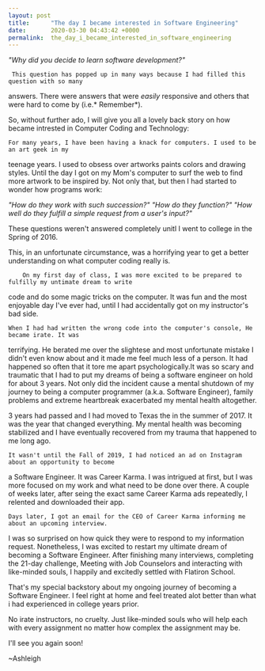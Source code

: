 ```yaml
---
layout: post
title:      "The day I became interested in Software Engineering"
date:       2020-03-30 04:43:42 +0000
permalink:  the_day_i_became_interested_in_software_engineering
---
```





*"Why did you decide to learn software development?"*

     This question has popped up in many ways because I had filled this question with so many 
answers. There were answers that were *easily* responsive and others that were hard to 
come by (i.e.* Remember*).



So, without further ado, I will give you all a lovely back story on how became intrested
in Computer Coding and Technology:



    For many years, I have been having a knack for computers. I used to be an art geek in my
teenage years. I used to obsess over artworks paints colors and drawing styles. Until the
day I got on my Mom's computer to surf the web to find more artwork to be inspired by. Not 
only that, but then I had started to wonder how programs work:

*"How do they work with such succession?" "How do they function?" "How well do they fulfill
a simple request from a user's input?"*

These questions weren't answered completely unitl I went to college in the Spring of 2016.



This, in an unfortunate circumstance, was a horrifying year to get a better understanding on
what computer coding really is.


    
		On my first day of class, I was more excited to be prepared to fulfilly my untimate dream to write
code and do some magic tricks on the computer. It was fun and the most enjoyable day I've ever 
had, until I had accidentally got on my instructor's bad side. 

    When I had had written the wrong code into the computer's console, He became irate. It was
terrifying. He berated me over the slightese and most unfortunate mistake I didn't even know 
about and it made me feel much less of a person. It had happened so often that it tore me apart 
psychologically.It was so scary and traumatic that I had to put my dreams of being a software
engineer on hold for about 3 years. Not only did the incident cause a mental shutdown of my 
journey to being a computer programmer (a.k.a. Software Engineer), family problems and extreme
heartbreak exacerbated my mental health altogether.


3 years had passed and I had moved to Texas the in the summer of 2017. It was the year that 
changed everything. My mental health was becoming stabilized and I have eventually recovered
from my trauma that happened to me long ago.

    It wasn't until the Fall of 2019, I had noticed an ad on Instagram about an opportunity to become 
a Software Engineer. It was Career Karma. I was intrigued at first, but I was more focused on my 
work and what need to be done over there. A couple of weeks later, after seing the exact 
same Career Karma ads repeatedly, I relented and downloaded their app. 


    Days later, I got an email for the CEO of Career Karma informing me about an upcoming interview.
I was so surprised on how quick they were to respond to my information request. Nonetheless, I was 
excited to restart my ultimate dream of becoming a Software Engineer. After finishing many interviews, 
completing the 21-day challenge, Meeting with Job Counselors and interacting with like-minded souls,
I happily and excitedly settled with Flatiron School.



That's my special backstory about my ongoing journey of becoming a Software Engineer. I feel right
at home and feel treated alot better than what i had experienced in college years prior.


No irate instructors, no cruelty. Just like-minded souls who will help each with every assignment no matter how complex the assignment may be.


I'll see you again soon!


~Ashleigh




